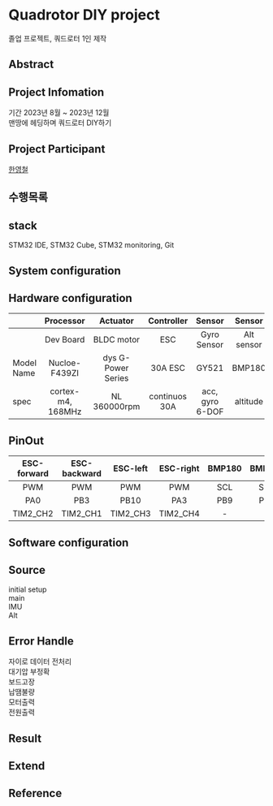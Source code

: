 # Quadrotor DIY project
졸업 프로젝트, 쿼드로터 1인 제작

## Abstract

## Project Infomation
기간 2023년 8월 ~ 2023년 12월\
맨땅에 헤딩하며 쿼드로터 DIY하기

## Project Participant
[한영철](https://github.com/OProcessing)

## 수행목록

## stack
STM32 IDE, STM32 Cube, STM32 monitoring, Git

## System configuration

## Hardware configuration
||Processor|Actuator|Controller|Sensor|Sensor|
|-|:--:|:--:|:--:|:--:|:--:|
||Dev Board|BLDC motor|ESC|Gyro Sensor|Alt sensor|
|Model Name|Nucloe-F439ZI|dys G-Power Series|30A ESC|GY521|BMP180|
|spec|cortex-m4, 168MHz|NL 360000rpm|continuos 30A|acc, gyro 6-DOF|altitude|

## PinOut
|ESC-forward|ESC-backward|ESC-left|ESC-right|BMP180|BMP180|GY-521|GY-521|
|:--:|:--:|:--:|:--:|:--:|:--:|:--:|:--:|
|PWM|PWM|PWM|PWM|SCL|SDA|SCL|SDA|
|PA0|PB3|PB10|PA3|PB9|PB6|PF1|PF0|
|TIM2_CH2|TIM2_CH1|TIM2_CH3|TIM2_CH4|-|-|-|-|

## Software configuration

## Source
initial setup\
main\
IMU\
Alt

## Error Handle
자이로 데이터 전처리\
대기압 부정확\
보드고장\
납땜불량\
모터출력\
전원출력

## Result

## Extend

## Reference
